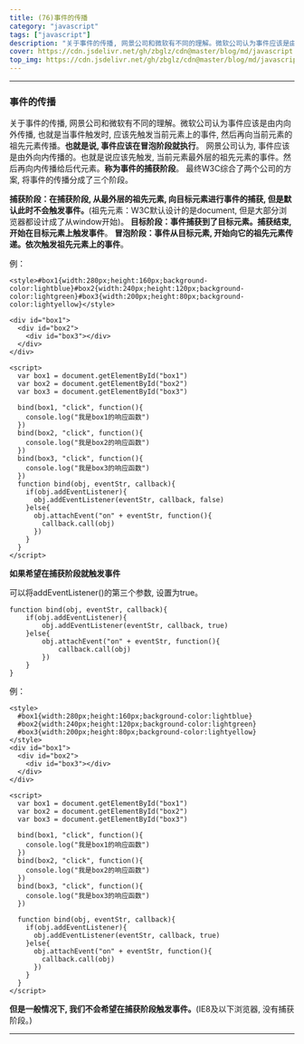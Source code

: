 ```yaml
---
title: (76)事件的传播
category: "javascript"
tags: ["javascript"]
description: "关于事件的传播, 网景公司和微软有不同的理解。微软公司认为事件应该是由内向外传播。网景公司认为, 事件应该是由外向内传播的。"
cover: https://cdn.jsdelivr.net/gh/zbglz/cdn@master/blog/md/javascript.svg
top_img: https://cdn.jsdelivr.net/gh/zbglz/cdn@master/blog/md/javascript.svg
---
```


***

### 事件的传播

关于事件的传播, 网景公司和微软有不同的理解。微软公司认为事件应该是由内向外传播, 也就是当事件触发时, 应该先触发当前元素上的事件, 然后再向当前元素的祖先元素传播。**也就是说, 事件应该在冒泡阶段就执行**。
网景公司认为, 事件应该是由外向内传播的。也就是说应该先触发, 当前元素最外层的祖先元素的事件。然后再向内传播给后代元素。**称为事件的捕获阶段**。
最终W3C综合了两个公司的方案, 将事件的传播分成了三个阶段。

**捕获阶段：在捕获阶段, 从最外层的祖先元素, 向目标元素进行事件的捕获, 但是默认此时不会触发事件。**(祖先元素：W3C默认设计的是document, 但是大部分浏览器都设计成了从window开始)。
**目标阶段：事件捕获到了目标元素。捕获结束, 开始在目标元素上触发事件**。
**冒泡阶段：事件从目标元素, 开始向它的祖先元素传递。依次触发祖先元素上的事件**。

例：



    <style>#box1{width:280px;height:160px;background-color:lightblue}#box2{width:240px;height:120px;background-color:lightgreen}#box3{width:200px;height:80px;background-color:lightyellow}</style>
    
    <div id="box1">
      <div id="box2">
        <div id="box3"></div>
      </div>
    </div>
    
    <script>
      var box1 = document.getElementById("box1")
      var box2 = document.getElementById("box2")
      var box3 = document.getElementById("box3")
      
      bind(box1, "click", function(){
        console.log("我是box1的响应函数")
      })
      bind(box2, "click", function(){
        console.log("我是box2的响应函数")
      })
      bind(box3, "click", function(){
        console.log("我是box3的响应函数")
      })
      function bind(obj, eventStr, callback){
        if(obj.addEventListener){
          obj.addEventListener(eventStr, callback, false)
        }else{
          obj.attachEvent("on" + eventStr, function(){
            callback.call(obj)
          })
        }
      }
    </script>



**如果希望在捕获阶段就触发事件**

可以将addEventListener()的第三个参数, 设置为true。

    function bind(obj, eventStr, callback){
        if(obj.addEventListener){
            obj.addEventListener(eventStr, callback, true)
        }else{
            obj.attachEvent("on" + eventStr, function(){
                callback.call(obj)
            })
        }
    }


例：



    <style>
      #box1{width:280px;height:160px;background-color:lightblue}
      #box2{width:240px;height:120px;background-color:lightgreen}
      #box3{width:200px;height:80px;background-color:lightyellow}
    </style>
    <div id="box1">
      <div id="box2">
        <div id="box3"></div>
      </div>
    </div>
    
    <script>
      var box1 = document.getElementById("box1")
      var box2 = document.getElementById("box2")
      var box3 = document.getElementById("box3")
      
      bind(box1, "click", function(){
        console.log("我是box1的响应函数")
      })
      bind(box2, "click", function(){
        console.log("我是box2的响应函数")
      })
      bind(box3, "click", function(){
        console.log("我是box3的响应函数")
      })
      
      function bind(obj, eventStr, callback){
        if(obj.addEventListener){
          obj.addEventListener(eventStr, callback, true)
        }else{
          obj.attachEvent("on" + eventStr, function(){
            callback.call(obj)
          })
        }
      }
    </script>



**但是一般情况下, 我们不会希望在捕获阶段触发事件。**(IE8及以下浏览器, 没有捕获阶段。)


***

